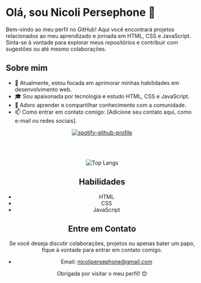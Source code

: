 # Olá, sou Nicoli Persephone 👋

Bem-vindo ao meu perfil no GitHub! Aqui você encontrará projetos relacionados ao meu aprendizado e jornada em HTML, CSS e JavaScript. Sinta-se à vontade para explorar meus repositórios e contribuir com sugestões ou até mesmo colaborações.

## Sobre mim

- 🌱 Atualmente, estou focada em aprimorar minhas habilidades em desenvolvimento web.
- 🎓 Sou apaixonada por tecnologia e estudo HTML, CSS e JavaScript.
- 💬 Adoro aprender e compartilhar conhecimento com a comunidade.
- 📫 Como entrar em contato comigo: [Adicione seu contato aqui, como e-mail ou redes sociais].


<div align="center">

[![spotify-github-profile](https://spotify-github-profile.vercel.app/api/view?uid=226lqeizvlpgvdqlo42ja3tmq&cover_image=true&theme=default&show_offline=true&background_color=121212&interchange=true&bar_color=53b14f&bar_color_cover=false)](https://spotify-github-profile.vercel.app/api/view?uid=226lqeizvlpgvdqlo42ja3tmq&redirect=true)

<br/>  


<div align="center">

<br />

![Top Langs](https://github-readme-stats.vercel.app/api/top-langs/?username=Persephx&hide_progress=true)

## Habilidades

- HTML
- CSS
- JavaScript

## Entre em Contato

Se você deseja discutir colaborações, projetos ou apenas bater um papo, fique à vontade para entrar em contato comigo.

- Email: [nicolipersephone@gmail.com](mailto:nicolipersephone@gmail.com)


Obrigada por visitar o meu perfil! 😊



